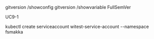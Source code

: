 gitversion /showconfig
gitversion /showvariable FullSemVer

UC9-1

kubectl create serviceaccount witest-service-account --namespace fsmakka